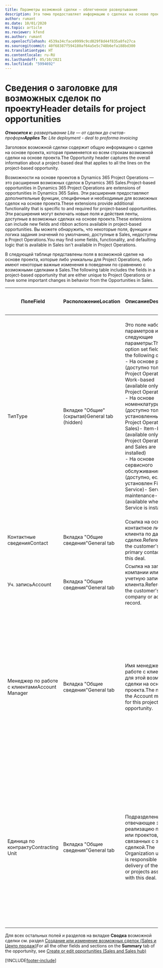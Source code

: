 ```yaml
---
title: Параметры возможной сделки — облегченное развертывание
description: Эта тема предоставляет информацию о сделках на основе проектов и строках возможных сделок на основе проектов.
author: rumant
ms.date: 10/01/2020
ms.topic: article
ms.reviewer: kfend
ms.author: rumant
ms.openlocfilehash: 4539a34cface9999c9cd029f8d44f835a8fe27ca
ms.sourcegitcommit: 40f68387f594180af64a5e5c748b6efa188bd300
ms.translationtype: HT
ms.contentlocale: ru-RU
ms.lasthandoff: 05/10/2021
ms.locfileid: "5994692"
---
```

# <a name="header-details-for-project-opportunities"></a><span data-ttu-id="d4799-103">Сведения о заголовке для возможных сделок по проекту</span><span class="sxs-lookup"><span data-stu-id="d4799-103">Header details for project opportunities</span></span>

<span data-ttu-id="d4799-104">_**Относится к:** развертывание Lite — от сделки до счетов-проформ_</span><span class="sxs-lookup"><span data-stu-id="d4799-104">_**Applies To:** Lite deployment - deal to proforma invoicing_</span></span>

<span data-ttu-id="d4799-105">Заголовок возможной сделки содержит общую информацию о сделке на основе проекта, которая применяется ко всем строкам возможной сделки на основе проекта.</span><span class="sxs-lookup"><span data-stu-id="d4799-105">The Opportunity header captures the overall information about a project-based deal that applies to all the lines on the project-based opportunity.</span></span>

<span data-ttu-id="d4799-106">Возможности на основе проектов в Dynamics 365 Project Operations — это расширения возможных сделок в Dynamics 365 Sales.</span><span class="sxs-lookup"><span data-stu-id="d4799-106">Project-based opportunities in Dynamics 365 Project Operations are extensions of opportunities in Dynamics 365 Sales.</span></span> <span data-ttu-id="d4799-107">Эти расширения предоставляют дополнительные функции, специфичные и необходимые для возможных сделок на основе проекта.</span><span class="sxs-lookup"><span data-stu-id="d4799-107">These extensions provide additional functionality that is specific to and required for project-based opportunities.</span></span> <span data-ttu-id="d4799-108">Эти расширения могут включать новые поля и действия ленты, доступные в возможных сделках на основе проекта.</span><span class="sxs-lookup"><span data-stu-id="d4799-108">These extensions can include new fields and ribbon actions available in project-based opportunities.</span></span> <span data-ttu-id="d4799-109">Вы можете обнаружить, что некоторые поля, функции и логика задания значений по умолчанию, доступные в Sales, недоступны в Project Operations.</span><span class="sxs-lookup"><span data-stu-id="d4799-109">You may find some fields, functionality, and defaulting logic that is available in Sales isn't available in Project Operations.</span></span>

<span data-ttu-id="d4799-110">В следующей таблице представлены поля в возможной сделке на основе проекта, которые либо уникальны для Project Operations, либо имеют некоторые важные изменения в поведении по сравнению с возможными сделками в Sales.</span><span class="sxs-lookup"><span data-stu-id="d4799-110">The following table includes the fields in a project-based opportunity that are either unique to Project Operations or have some important changes in behavior from the Opportunities in Sales.</span></span>

| <span data-ttu-id="d4799-111">**Поле**</span><span class="sxs-lookup"><span data-stu-id="d4799-111">**Field**</span></span> | <span data-ttu-id="d4799-112">**Расположение**</span><span class="sxs-lookup"><span data-stu-id="d4799-112">**Location**</span></span> | <span data-ttu-id="d4799-113">**Описание**</span><span class="sxs-lookup"><span data-stu-id="d4799-113">**Description**</span></span> | <span data-ttu-id="d4799-114">**Воздействие на последующие элементы**</span><span class="sxs-lookup"><span data-stu-id="d4799-114">**Downstream impact**</span></span> |
| --- | --- | --- | --- |
| <span data-ttu-id="d4799-115">Тип</span><span class="sxs-lookup"><span data-stu-id="d4799-115">Type</span></span> | <span data-ttu-id="d4799-116">Вкладке "Общие" (скрытая)</span><span class="sxs-lookup"><span data-stu-id="d4799-116">General tab (hidden)</span></span> | <span data-ttu-id="d4799-117">Это поле набора параметров имеет следующие параметры:</span><span class="sxs-lookup"><span data-stu-id="d4799-117">This option set field has the following options:</span></span></br><span data-ttu-id="d4799-118">- На основе работы (доступно только с Project Operations)</span><span class="sxs-lookup"><span data-stu-id="d4799-118">- Work-based (available only with Project Operations)</span></span></br><span data-ttu-id="d4799-119">- На основе номенклатуры (доступно только при установленных Project Operations и Sales)</span><span class="sxs-lookup"><span data-stu-id="d4799-119">- Item-based (available only when Project Operations and Sales are installed)</span></span></br><span data-ttu-id="d4799-120">- На основе сервисного обслуживания (доступно, если установлен Field Service)</span><span class="sxs-lookup"><span data-stu-id="d4799-120">- Service maintenance-based (available when Field Service is installed)</span></span> | <span data-ttu-id="d4799-121">Когда вы используете Project Operations, для этого поля автоматически устанавливается значение **На основе работ**, что классифицирует возможную сделку как основанную на проекте.</span><span class="sxs-lookup"><span data-stu-id="d4799-121">When you use Project Operations, this field value is automatically set to **Work-based** which classifies the Opportunity as project-based.</span></span> <span data-ttu-id="d4799-122">Возможная сделка должна быть на основе проекта для включения всех специфичных для проекта расширений и функций в процессе последующих продаж для этой сделки.</span><span class="sxs-lookup"><span data-stu-id="d4799-122">An Opportunity should be project-based to enable all project-specific extensions and functionality in the downstream sales process for this deal.</span></span> |
| <span data-ttu-id="d4799-123">Контактные сведения</span><span class="sxs-lookup"><span data-stu-id="d4799-123">Contact</span></span> | <span data-ttu-id="d4799-124">Вкладка "Общие сведения"</span><span class="sxs-lookup"><span data-stu-id="d4799-124">General tab</span></span> | <span data-ttu-id="d4799-125">Ссылка на основное контактное лицо клиента по данной сделке.</span><span class="sxs-lookup"><span data-stu-id="d4799-125">Reference to the customer's primary contact for this deal.</span></span> | |
| <span data-ttu-id="d4799-126">Уч. запись</span><span class="sxs-lookup"><span data-stu-id="d4799-126">Account</span></span> | <span data-ttu-id="d4799-127">Вкладка "Общие сведения"</span><span class="sxs-lookup"><span data-stu-id="d4799-127">General tab</span></span> | <span data-ttu-id="d4799-128">Ссылка на запись компании или учетную запись клиента.</span><span class="sxs-lookup"><span data-stu-id="d4799-128">Reference to the customer's company or account record.</span></span> | |
| <span data-ttu-id="d4799-129">Менеджер по работе с клиентами</span><span class="sxs-lookup"><span data-stu-id="d4799-129">Account Manager</span></span> | <span data-ttu-id="d4799-130">Вкладка "Общие сведения"</span><span class="sxs-lookup"><span data-stu-id="d4799-130">General tab</span></span> | <span data-ttu-id="d4799-131">Имя менеджера по работе с клиентами для этой возможной сделки на основе проекта.</span><span class="sxs-lookup"><span data-stu-id="d4799-131">The name of the Account manager for this project-based opportunity.</span></span> | <span data-ttu-id="d4799-132">Менеджер по работе с клиентами отвечает за управление отношениями с клиентом до завершения этого проекта.</span><span class="sxs-lookup"><span data-stu-id="d4799-132">The Account manager is responsible for managing the relationship with the customer through the completion of this project.</span></span> <span data-ttu-id="d4799-133">На основе записи резервируемого ресурса, связанного с менеджером по работе с клиентами, контрактная единица задается по умолчанию.</span><span class="sxs-lookup"><span data-stu-id="d4799-133">Based on the bookable resource record tied to the Account manager, the contracting unit is defaulted.</span></span> |
| <span data-ttu-id="d4799-134">Единица по контракту</span><span class="sxs-lookup"><span data-stu-id="d4799-134">Contracting Unit</span></span> | <span data-ttu-id="d4799-135">Вкладка "Общие сведения"</span><span class="sxs-lookup"><span data-stu-id="d4799-135">General tab</span></span> | <span data-ttu-id="d4799-136">Подразделение, отвечающее за реализацию проекта или проектов, связанных с этой сделкой.</span><span class="sxs-lookup"><span data-stu-id="d4799-136">The Organization unit that is responsible for the delivery of the project or projects associated with this deal.</span></span> | <span data-ttu-id="d4799-137">Подрядное подразделение — это подразделение компании, которое будет завершать проекты после закрытия сделки.</span><span class="sxs-lookup"><span data-stu-id="d4799-137">The contracting unit is the division of the company that will complete the project(s) after the deal is closed.</span></span> <span data-ttu-id="d4799-138">У каждой контрактной единицы есть валюта, и эта валюта используется для отчета о предполагаемых и фактических затратах, понесенных в ходе проекта.</span><span class="sxs-lookup"><span data-stu-id="d4799-138">Every contracting unit has a currency, and this currency is used to report estimated and actual costs incurred during the project.</span></span> |

<span data-ttu-id="d4799-139">Для всех остальных полей и разделов на вкладке **Сводка** возможной сделки см. раздел [Создание или изменение возможных сделок (Sales и Центр продаж)](/dynamics365/sales-enterprise/create-edit-opportunity-sales)</span><span class="sxs-lookup"><span data-stu-id="d4799-139">For all the other fields and sections on the **Summary** tab of the opportunity, see [Create or edit opportunities (Sales and Sales hub)](/dynamics365/sales-enterprise/create-edit-opportunity-sales)</span></span>


[!INCLUDE[footer-include](../../includes/footer-banner.md)]
